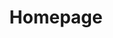 ---
title: Homepage
description: Homepage description

hero1: Spray Foam Insulation Services
hero2: In Tofino, Port Alberni & Ucluelet.

heading1: The Highest Standard Of Insulation Services.

benefit1: Energy Efficiency
benefit1_desc: Whether you are insulating your whole home, renovating a particular room or spraying foam in a basement, all solutions have a dramatic effect on your home energy efficiency. Typical applications may see a result of 50% reduction in heating and cooling costs. 

benefit2: Mold Control
benefit2_desc: Spray foam insulation helps to keep surface temperatures regulated, thereby minimizing the potential for condensation. Additionally, the air barrier properties can help minimize the movement of moisture-laden air within the building envelope and associated moisture problems.

benefit3: Sound Proofing
benefit3_desc: "Sprayed polyurethane foam as a sound-deadening measure works for essentially the same reason the material works for mitigating airflow: sound is airborne. By filling wall voids, the foam curbs resonance, keeping the sound from leaving or entering the desired room or space."

heading2: We Founded Brightest Days To Increase People's Quality Of Life.
heading2_sub: "We are Jamie and Jesse. We are passionate business owners who love to transform people's home by making them more energy efficient and comfortable to live in. Brightest Days Spray Foam services has been growing by leaps and bounds and now is serving Ucluelet, Tofino and Port Alberni. At our core we’ve grown along side our customers, responding to their needs and requirements to make their homes better. We go out of our way to help you save money on your energy bill and increase your quality of life in your home.<br><br>Our product is environmentally friendly, we use zero ozone depleting blowers and only use certified installers. <strong>We can spray foam your homes without removing drywall or wall paneling!</strong><br><br>We are down to earth, hard working and boots on the ground kind of people. Brightest Days is a locally run business and we're proud to be serving the West Coast."

contact_heading: "Conntect With Us"
contact_desc: We are here to help!<br>Reach out today and we will be back in touch shortly during business hours. 
---